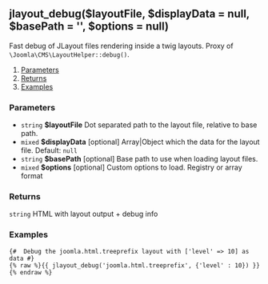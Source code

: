 ## jlayout_debug($layoutFile, $displayData = null, $basePath = '', $options = null)

Fast debug of JLayout files rendering inside a twig layouts. Proxy of `\Joomla\CMS\LayoutHelper::debug()`.  

1. [Parameters](#parameters)
1. [Returns](#returns)
2. [Examples](#examples)

### Parameters <a id="parameters"></a>

* `string`  **$layoutFile**   Dot separated path to the layout file, relative to base path.
* `mixed`   **$displayData**  [optional] Array|Object which the data for the layout file. Default: `null`
* `string`  **$basePath**     [optional] Base path to use when loading layout files.
* `mixed`   **$options**      [optional] Custom options to load. Registry or array format

### Returns <a id="returns"></a>

`string`  HTML with layout output + debug info

### Examples <a id="examples"></a>

```twig
{#  Debug the joomla.html.treeprefix layout with ['level' => 10] as data #}
{% raw %}{{ jlayout_debug('joomla.html.treeprefix', {'level' : 10}) }}{% endraw %}
```
